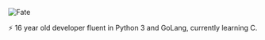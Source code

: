 <p align="left">
  <img src="https://github-readme-stats.vercel.app/api?username=Fvted&show_icons=true&theme=tokyonight", alt=Fate>
</p>

:zap: 16 year old developer fluent in Python 3 and GoLang, currently learning C.
